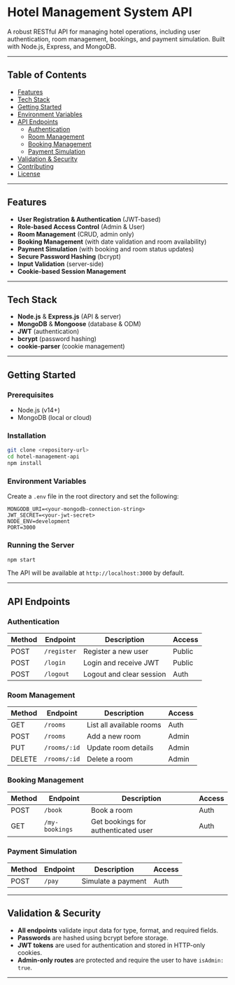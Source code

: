 # Hotel Management System API

A robust RESTful API for managing hotel operations, including user authentication, room management, bookings, and payment simulation. Built with Node.js, Express, and MongoDB.

---

## Table of Contents

- [Features](#features)
- [Tech Stack](#tech-stack)
- [Getting Started](#getting-started)
- [Environment Variables](#environment-variables)
- [API Endpoints](#api-endpoints)
  - [Authentication](#authentication)
  - [Room Management](#room-management)
  - [Booking Management](#booking-management)
  - [Payment Simulation](#payment-simulation)
- [Validation & Security](#validation--security)
- [Contributing](#contributing)
- [License](#license)

---

## Features

- **User Registration & Authentication** (JWT-based)
- **Role-based Access Control** (Admin & User)
- **Room Management** (CRUD, admin only)
- **Booking Management** (with date validation and room availability)
- **Payment Simulation** (with booking and room status updates)
- **Secure Password Hashing** (bcrypt)
- **Input Validation** (server-side)
- **Cookie-based Session Management**

---

## Tech Stack

- **Node.js** & **Express.js** (API & server)
- **MongoDB** & **Mongoose** (database & ODM)
- **JWT** (authentication)
- **bcrypt** (password hashing)
- **cookie-parser** (cookie management)

---

## Getting Started

### Prerequisites

- Node.js (v14+)
- MongoDB (local or cloud)

### Installation

```bash
git clone <repository-url>
cd hotel-management-api
npm install
```

### Environment Variables

Create a `.env` file in the root directory and set the following:

```
MONGODB_URI=<your-mongodb-connection-string>
JWT_SECRET=<your-jwt-secret>
NODE_ENV=development
PORT=3000
```

### Running the Server

```bash
npm start
```

The API will be available at `http://localhost:3000` by default.

---

## API Endpoints

### Authentication

| Method | Endpoint      | Description                | Access |
|--------|--------------|----------------------------|--------|
| POST   | `/register`  | Register a new user        | Public |
| POST   | `/login`     | Login and receive JWT      | Public |
| POST   | `/logout`    | Logout and clear session   | Auth   |

### Room Management

| Method | Endpoint         | Description                | Access    |
|--------|-----------------|----------------------------|-----------|
| GET    | `/rooms`        | List all available rooms   | Auth      |
| POST   | `/rooms`        | Add a new room             | Admin     |
| PUT    | `/rooms/:id`    | Update room details        | Admin     |
| DELETE | `/rooms/:id`    | Delete a room              | Admin     |

### Booking Management

| Method | Endpoint        | Description                       | Access |
|--------|----------------|-----------------------------------|--------|
| POST   | `/book`        | Book a room                       | Auth   |
| GET    | `/my-bookings` | Get bookings for authenticated user| Auth   |

### Payment Simulation

| Method | Endpoint | Description           | Access |
|--------|----------|----------------------|--------|
| POST   | `/pay`   | Simulate a payment   | Auth   |

---

## Validation & Security

- **All endpoints** validate input data for type, format, and required fields.
- **Passwords** are hashed using bcrypt before storage.
- **JWT tokens** are used for authentication and stored in HTTP-only cookies.
- **Admin-only routes** are protected and require the user to have `isAdmin: true`.

---